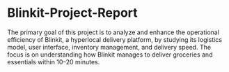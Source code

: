 # Blinkit-Project-Report
The primary goal of this project is to analyze and enhance the operational efficiency of Blinkit, a hyperlocal delivery platform, by studying its logistics model, user interface, inventory management, and delivery speed. The focus is on understanding how Blinkit manages to deliver groceries and essentials within 10–20 minutes.
